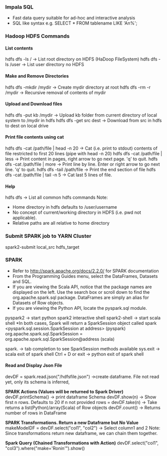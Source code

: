 ### Impala SQL
- Fast data query suitable for ad-hoc and interactive analysis
- SQL like syntax e.g. SELECT * FROM tablename LIKE 'An%';

### Hadoop HDFS Commands
#### List contents
hdfs dfs -ls /          -> List root directory on HDFS (HaDoop FileSystem)
hdfs dfs -ls /user      -> List user directory no HDFS

#### Make and Remove Directories
hdfs dfs -mkdir /mydir  -> Create mydir directory at root
hdfs dfs -rm -r /mydir  -> Recursive removal of contents of mydir

#### Upload and Download files
hdfs dfs -put kb /mydir -> Upload kb folder from current directory of local
                           system to /mydir in hdfs
hdfs dfs -get src dest  -> Download from src in hdfs to dest on local drive

#### Print file contents using cat
hdfs dfs -cat /path/file | head -n 20 -> Cat (i.e. print to stdout) contents
                                         of file restricted to first 20 lines
                                         (pipe with head -n 20)
hdfs dfs -cat /path/file | less       -> Print content in pages, right arrow to
                                         go next page. 'q' to quit.
hdfs dfs -cat /path/file | more       -> Print line by line. Enter or right
                                         arrow to go next line. 'q' to quit.
hdfs dfs -tail /path/file             -> Print the end section of file
hdfs dfs -cat /path/file | tail -n 5  -> Cat last 5 lines of file.

#### Help
hdfs dfs                -> List all common hdfs commands
Note:
- Home directory in hdfs defaults to /user/username
- No concept of current/working directory in HDFS (i.e. pwd not applicable).
- Relative paths are all relative to home directory

### Submit SPARK job to YARN Cluster
spark2-submit local_src hdfs_target

### SPARK
- Refer to http://spark.apache.org/docs/2.2.0/ for SPARK documentation
- From the Programming Guides menu, select the DataFrames, Datasets and SQL.
- If you are viewing the Scala API, notice that the package names are displayed on the left. Use the search box or scroll down to find the org.apache.spark.sql package. DataFrames are simply an alias for Datasets of Row objects.
- If you are viewing the Python API, locate the pyspark.sql module.

pyspark2          -> start python spark2 interactive shell
spark2-shell      -> start scala shell
*In both cases, Spark will return a SparkSession object called spark
<pyspark.sql.session.SparkSession at address> (pyspark)
org.apache.spark.sql.SparkSession = org.apache.spark.sql.SparkSession@address (scala)

spark.<TAB>       -> tab completion to see SparkSession methods available
sys.exit          -> scala exit of spark shell
Ctrl + D or exit  -> python exit of spark shell

#### Read and Display Json File
devDF = spark.read.json("/hdfsfile.json")   ->create dataframe. File not read yet, only its schema is inferred,

**SPARK Actions (Values will be returned to Spark Driver)**
devDF.printSchema()         -> print dataframe Schema
devDF.show(n)               -> Show first n rows. Defaults to 20 if n not provided
rows = devDF.take(n)        -> Take returns a list(Python)/array(Scala) of Row objects
devDF.count()               -> Returns number of rows in DataFrame

**SPARK Transformations. Return a new Dataframe but No Value**
makeModelDF = devDF.select("col1", "col2")  -> Select column1 and 2
Note: Since transformations return new dataframe, we can chain them together.

**Spark Query (Chained Transformations with Action)**
devDF.select("col1", "col3").where("make='Ronin'").show()
